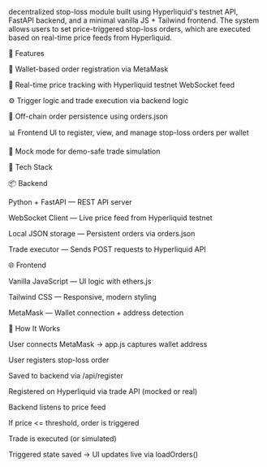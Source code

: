  decentralized stop-loss module built using Hyperliquid's testnet API, FastAPI backend, and a minimal vanilla JS + Tailwind frontend. The system allows users to set price-triggered stop-loss orders, which are executed based on real-time price feeds from Hyperliquid.

🚀 Features

🔐 Wallet-based order registration via MetaMask

📡 Real-time price tracking with Hyperliquid testnet WebSocket feed

⚙️ Trigger logic and trade execution via backend logic

💾 Off-chain order persistence using orders.json

📊 Frontend UI to register, view, and manage stop-loss orders per wallet

🔁 Mock mode for demo-safe trade simulation

🧱 Tech Stack

📦 Backend

Python + FastAPI — REST API server

WebSocket Client — Live price feed from Hyperliquid testnet

Local JSON storage — Persistent orders via orders.json

Trade executor — Sends POST requests to Hyperliquid API

🌐 Frontend

Vanilla JavaScript — UI logic with ethers.js

Tailwind CSS — Responsive, modern styling

MetaMask — Wallet connection + address detection

🧪 How It Works

User connects MetaMask → app.js captures wallet address

User registers stop-loss order

Saved to backend via /api/register

Registered on Hyperliquid via trade API (mocked or real)

Backend listens to price feed

If price <= threshold, order is triggered

Trade is executed (or simulated)

Triggered state saved → UI updates live via loadOrders()